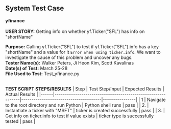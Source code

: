 ## System Test Case
**yfinance**<br><br>
**USER STORY:** Getting info on whether yf.Ticker("SFL") has info on "shortName"

**Purpose:** Calling yf.Ticker("SFL") to test if yf.Ticker("SFL").info has a key "shortName" and a value for it `Error when using ticker.info`. We want to investigate the cause of this problem and uncover any bugs.<br>
**Tester Name(s):** Walker Peters, Ji Heon Kim, Scott Kavalinas<br>
**Date(s) of Test:** March 25-28<br>
**File Used to Test:** Test_yfinance.py<br><br>

**TEST SCRIPT STEPS/RESULTS**
| Step | Test Step/Input                                             | Expected Results                      | Actual Results |
|------|-------------------------------------------------------------|---------------------------------------|----------------|
| 1    | Navigate to the root directory and run Python               | Python shell runs                     | pass           |
| 2.   | Instantiate a ticker with "MSFT"                            | ticker is created successfully        | pass           |
| 3.   | Get info on ticker.info to test if value exists             | ticker type is successfully tested    | pass           |
